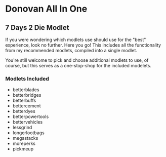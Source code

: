 # Donovan All In One

## 7 Days 2 Die Modlet

If you were wondering which modlets use should use for the "best" experience, look no further. Here you go!
This includes all the functionality from my recommended modlets, compiled into a single modlet.

You're still welcome to pick and choose additional modlets to use, of course, but this serves as a one-stop-shop for the included modelets.

### Modlets Included

- betterblades
- betterbridges
- betterbuffs
- bettercement
- betterdyes
- betterpowertools
- bettervehicles
- lessgrind
- longerlootbags
- megastacks
- moreperks
- pickmeup
